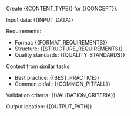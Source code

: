 Create {{CONTENT_TYPE}} for {{CONCEPT}}.

Input data:
{{INPUT_DATA}}

Requirements:
- Format: {{FORMAT_REQUIREMENTS}}
- Structure: {{STRUCTURE_REQUIREMENTS}}
- Quality standards: {{QUALITY_STANDARDS}}

Context from similar tasks:
- Best practice: {{BEST_PRACTICE}}
- Common pitfall: {{COMMON_PITFALL}}

Validation criteria: {{VALIDATION_CRITERIA}}

Output location: {{OUTPUT_PATH}}

